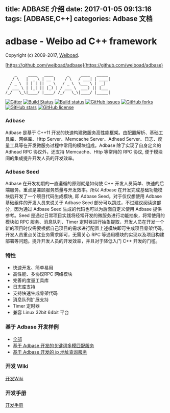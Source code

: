 title: ADBASE 介绍
date: 2017-01-05 09:13:16
tags: [ADBASE,C++]
categories: Adbase 文档
---


adbase - Weibo ad C++ framework
==================================================

Copyright (c) 2009-2017, [Weiboad](http://www.weibo.com/).

[https://github.com/weiboad/adbase](https://github.com/weiboad/adbase)

```
    _     ____   ____      _     ____   _____ 
   / \   |  _ \ | __ )    / \   / ___| | ____|
  / _ \  | | | ||  _ \   / _ \  \___ \ |  _|  
 / ___ \ | |_| || |_) | / ___ \  ___) || |___ 
/_/   \_\|____/ |____/ /_/   \_\|____/ |_____|
```

[![Gitter](https://badges.gitter.im/weiboad/adbase.svg)](https://gitter.im/weiboad/adbase?utm_source=badge&utm_medium=badge&utm_campaign=pr-badge)
[![Build Status](https://travis-ci.org/weiboad/adbase.svg?branch=master)](https://travis-ci.org/weiboad/adbase)
[![Build status](https://doozer.io/badge/nmred/adbase/buildstatus/master)](https://doozer.io/user/nmred/adbase)
[![GitHub issues](https://img.shields.io/github/issues/weiboad/adbase.svg)](https://github.com/weiboad/adbase/issues)
[![GitHub forks](https://img.shields.io/github/forks/weiboad/adbase.svg)](https://github.com/weiboad/adbase/network)
[![GitHub stars](https://img.shields.io/github/stars/weiboad/adbase.svg)](https://github.com/weiboad/adbase/stargazers)
[![GitHub license](https://img.shields.io/badge/license-Apache%202-blue.svg)](https://raw.githubusercontent.com/weiboad/adbase/master/LICENSE)

### Adbase

Adbase 是基于 C++11 开发的快速构建微服务高性能框架。由配置解析、基础工具库、网络库、Http Server、Memcache Server、Adhead Server、日志、度量工具等在开发微服务过程中常用的模块组成。Adbase 除了实现了自身定义的 Adhead RPC 协议外，还支持 Memcache、Http 等常用的 RPC 协议, 便于模块间的集成提升开发人员的开发效率。

### Adbase Seed

Adbase 在开发初期的一直遵循的原则就是如何使 C++ 开发人员简单、快速的后端服务。重点是兼顾服务质量与开发效率。所以 Adbase 在开发完成基础功能模块后开发了一个项目代码生成模块, 即 Adbase Seed。对于仅仅想使用 Adbase 基础组件的开发人员来说关于 Adbase Seed 部分可以跳过，不过建议阅读这部分，因为通过 Adbase Seed 生成的代码也可以为后面自定义使用 Adbase 提供参考。Seed 是通过日常项目实践将经常开发的微服务进行功能抽象，将常使用的模块如 RPC 服务、消息队列、Timer 定时器进行抽象提取，开发人员在开发一个新的项目时仅需要根据自己项目的需求进行配置上述模块即可生成项目骨架代码。开发人员重点关注业务需求即可，无需关心 RPC 等通用模块的实现以及项目构建部署等问题。提升开发人员的开发效率，并且对于降低入门 C++ 开发的门槛。

### 特性

- 快速开发、简单易用
- 高性能、多协议RPC 网络模块
- 完善的度量工具库
- 日志库支持
- 支持快速生成骨架代码
- 消息队列扩展支持
- Timer 定时器
- 兼容 Linux 32bit 64bit 平台

### 基于 Adbase 开发样例

- [全部](https://github.com/weiboad/adbase_case)
- [基于 Adbase 开发的关键词多模匹配服务](https://github.com/weiboad/adbase_case/tree/master/pattern)
- [基于 Adbase 开发的 ip 地址查询服务](https://github.com/weiboad/adbase_case/tree/master/wander)

### 开发 Wiki

[开发Wiki](https://nmred.gitbooks.io/adbase/content/)

### 开发手册

[开发手册](https://weiboad.github.io/adbase/docs/index.html)
